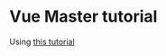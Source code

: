 # Vue Master tutorial

Using [this tutorial](https://www.vuemastery.com/courses/intro-to-vue-js/vue-instance/)